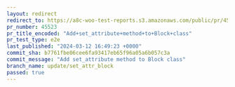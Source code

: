 ```yaml
---
layout: redirect
redirect_to: https://a8c-woo-test-reports.s3.amazonaws.com/public/pr/45523/e2e/index.html
pr_number: 45523
pr_title_encoded: "Add+set_attribute+method+to+Block+class"
pr_test_type: e2e
last_published: "2024-03-12 16:49:23 +0000"
commit_sha: b7761fbe06cee6fa93417eb65f96a05a6b057c3a
commit_message: "Add set_attribute method to Block class"
branch_name: update/set_attr_block
passed: true
---
```

